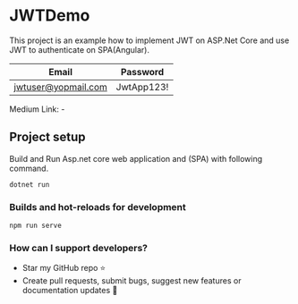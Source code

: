 # JWTDemo

This project is an example how to implement JWT on ASP.Net Core and use JWT to authenticate on SPA(Angular).


| Email | Password |
| --- | ----------- |
| jwtuser@yopmail.com | JwtApp123! |


Medium Link: -



## Project setup

Build and Run Asp.net core web application and (SPA) with following command.
```
dotnet run
```

### Builds and hot-reloads for development
```
npm run serve
```


### How can I support developers?
- Star my GitHub repo :star:
- Create pull requests, submit bugs, suggest new features or documentation updates :wrench:
